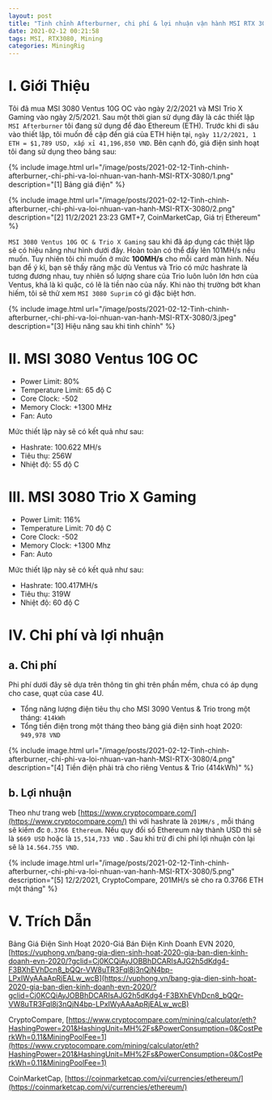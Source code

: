 ```yaml
---
layout: post
title: "Tinh chỉnh Afterburner, chi phí & lợi nhuận vận hành MSI RTX 3080"
date: 2021-02-12 00:21:58
tags: MSI, RTX3080, Mining
categories: MiningRig
---
```


# I. Giới Thiệu
Tôi đã mua MSI 3080 Ventus 10G OC vào ngày 2/2/2021 và MSI Trio X Gaming vào ngày 2/5/2021. Sau một thời gian sử dụng
đây là các thiết lập `MSI Afterburner` tôi đang sử dụng để đào Ethereum (ETH). Trước khi đi sâu vào thiết lập,
tôi muốn đề cập đến giá của ETH hiện tại, `ngày 11/2/2021, 1 ETH = $1,789 USD, xấp xỉ 41,196,850 VND`. Bên cạnh đó, giá
điện sinh hoạt tôi đang sử dụng theo bảng sau:

{% include image.html url="/image/posts/2021-02-12-Tinh-chinh-afterburner,-chi-phi-va-loi-nhuan-van-hanh-MSI-RTX-3080/1.png" description="[1] Bảng giá điện" %}

{% include image.html url="/image/posts/2021-02-12-Tinh-chinh-afterburner,-chi-phi-va-loi-nhuan-van-hanh-MSI-RTX-3080/2.png" description="[2] 11/2/2021 23:23 GMT+7, CoinMarketCap, Giá trị Ethereum" %}

`MSI 3080 Ventus 10G OC & Trio X Gaming` sau khi đã áp dụng các thiệt lập sẽ có hiệu năng như hình dưới đây. Hoàn toàn có
thể đấy lên 101MH/s nếu muốn. Tuy nhiên tôi chỉ muốn ở mức **100MH/s** cho mỗi card màn hình. Nếu bạn để ý kĩ, bạn sẽ thấy răng
mặc dù Ventus và Trio có mức hashrate là tương đương nhau, tuy nhiên số lượng share của Trio luôn luôn lớn hơn của Ventus,
khá là kì quặc, có lẽ là tiền nào của nấy. Khi nào thị trường bớt khan hiếm, tôi sẽ thử xem `MSI 3080 Suprim` có gì đặc biệt hơn.

{% include image.html url="/image/posts/2021-02-12-Tinh-chinh-afterburner,-chi-phi-va-loi-nhuan-van-hanh-MSI-RTX-3080/3.jpeg" description="[3] Hiệu năng sau khi tinh chỉnh" %}


# II. MSI 3080 Ventus 10G OC
- Power Limit: 80%
- Temperature Limit: 65 độ C
- Core Clock: -502
- Memory Clock: +1300 MHz
- Fan: Auto

Mức thiết lập này sẽ có kết quả như sau:

- Hashrate: 100.622 MH/s
- Tiêu thụ: 256W
- Nhiệt độ: 55 độ C

# III. MSI 3080 Trio X Gaming
- Power Limit: 116%
- Temperature Limit: 70 độ C
- Core Clock: -502
- Memory Clock: +1300 Mhz
- Fan: Auto

Mức thiết lập này sẽ có kết quả như sau:

- Hashrate: 100.417MH/s
- Tiêu thụ: 319W
- Nhiệt độ: 60 độ C


# IV. Chi phí và lợi nhuận
## a. Chi phí

Phi phí dưới đây sẽ dựa trên thông tin ghi trên phần mềm, chưa có áp dụng cho case, quạt của case 4U.

- Tổng năng lượng điện tiêu thụ cho MSI 3090 Ventus & Trio trong một tháng: `414kWh`
- Tổng tiền điện trong một tháng theo bảng giá điện sinh hoạt 2020: `949,978 VND`

{% include image.html url="/image/posts/2021-02-12-Tinh-chinh-afterburner,-chi-phi-va-loi-nhuan-van-hanh-MSI-RTX-3080/4.png" description="[4] Tiền điện phải trả cho riêng Ventus & Trio (414kWh)" %}


## b. Lợi nhuận

Theo như trang web [https://www.cryptocompare.com/](https://www.cryptocompare.com/) thì với hashrate là `201MH/s` , mỗi tháng sẽ kiếm đc `0.3766 Ethereum`.
Nếu quy đổi số Ethereum này thành USD thì sẽ là `$669 USD` hoặc là `15,514,733 VND` . Sau khi trừ đi chi phí  lợi nhuận
còn lại sẽ là `14.564.755 VND`.

{% include image.html url="/image/posts/2021-02-12-Tinh-chinh-afterburner,-chi-phi-va-loi-nhuan-van-hanh-MSI-RTX-3080/5.png" description="[5] 12/2/2021, CryptoCompare, 201MH/s sẽ cho ra 0.3766 ETH một tháng" %}

# V. Trích Dẫn
Bảng Giá Điện Sinh Hoạt 2020-Giá Bán Điện Kinh Doanh EVN 2020, [https://vuphong.vn/bang-gia-dien-sinh-hoat-2020-gia-ban-dien-kinh-doanh-evn-2020/?gclid=Cj0KCQiAyJOBBhDCARIsAJG2h5dKdg4-F3BXhEVhDcn8_bQQr-VW8uTR3Fql8j3nQjN4bp-LPxIWyAAaApRjEALw_wcB](https://vuphong.vn/bang-gia-dien-sinh-hoat-2020-gia-ban-dien-kinh-doanh-evn-2020/?gclid=Cj0KCQiAyJOBBhDCARIsAJG2h5dKdg4-F3BXhEVhDcn8_bQQr-VW8uTR3Fql8j3nQjN4bp-LPxIWyAAaApRjEALw_wcB)

CryptoCompare, [https://www.cryptocompare.com/mining/calculator/eth?HashingPower=201&HashingUnit=MH%2Fs&PowerConsumption=0&CostPerkWh=0.11&MiningPoolFee=1](https://www.cryptocompare.com/mining/calculator/eth?HashingPower=201&HashingUnit=MH%2Fs&PowerConsumption=0&CostPerkWh=0.11&MiningPoolFee=1)

CoinMarketCap, [https://coinmarketcap.com/vi/currencies/ethereum/](https://coinmarketcap.com/vi/currencies/ethereum/)
